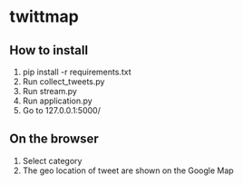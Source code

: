 # twittmap

## How to install
1. pip install -r requirements.txt
2. Run collect_tweets.py
2. Run stream.py
3. Run application.py
4. Go to 127.0.0.1:5000/

## On the browser
1. Select category
2. The geo location of tweet are shown on the Google Map

